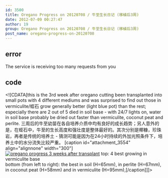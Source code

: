 ```yaml
---
id: 3500
title: Oregano Progress on 20120708 / 牛至生长日记 (移植后3周)
date: 2012-07-09 00:27:47
author: 19
group: Oregano Progress on 20120708 / 牛至生长日记 (移植后3周)
post_name: oregano-progress-on-20120708
---
```


## error
The service is receiving too many requests from you

## code
 <!\[CDATA\[this is the 3rd week after oregano cutting been transplanted into small pots with 4 different mediums and was surprised to find out those in vermiculite/‎蛭石 grow generally better (light blue pot) than the rest; especially there are 2 out of 5 died in soil base - with 24/7 lights on, water in soil base probably be dried out faster than vermiculite, coconut peat and perlite. 三周后的牛至幼苗在各自培养介质中均有良好的成长趋势；另人意外的是，在蛭石中，牛至的生长高度和强壮度是整体最好的。其次分别是椰糠，珍珠岩，再者是传统的培养土 - 猜测可能是因为在24小时持续的外加光照条件下，培养土中的水分流失比较严重。 \[caption id="attachment\_3554" align="alignnone" width="300"\][![oregano progress 3 weeks after transplant](http://xinchejian.com/wp-content/uploads/2012/07/8bf68e82jw1dupvtayr9zj-300x217.jpg)](http://xinchejian.com/2012/07/09/oregano-progress-on-20120708/8bf68e82jw1dupvtayr9zj/) top: 4 best growing in vermiculite base  
bottom (from left to right): the best in soil (H=65mm), in perlite (H=67mm), in coconut peat (H=58mm) and in vermiculite (H=95mm),\[/caption\]\]\]> 
